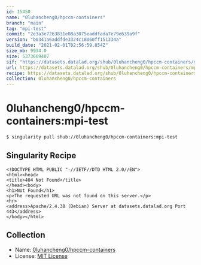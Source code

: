 ```yaml
---
id: 15450
name: "0luhancheng0/hpccm-containers"
branch: "main"
tag: "mpi-test"
commit: "2e3a3e7263831e08a3075eaddfada7e79e639a9f"
version: "b0341a6addfde3324c18060ff151334a"
build_date: "2021-02-01T02:56:59.854Z"
size_mb: 9934.0
size: 5373669407
sif: "https://datasets.datalad.org/shub/0luhancheng0/hpccm-containers/mpi-test/2021-02-01-2e3a3e72-b0341a6a/b0341a6addfde3324c18060ff151334a.sif"
url: https://datasets.datalad.org/shub/0luhancheng0/hpccm-containers/mpi-test/2021-02-01-2e3a3e72-b0341a6a/
recipe: https://datasets.datalad.org/shub/0luhancheng0/hpccm-containers/mpi-test/2021-02-01-2e3a3e72-b0341a6a/Singularity
collection: 0luhancheng0/hpccm-containers
---
```


# 0luhancheng0/hpccm-containers:mpi-test

```bash
$ singularity pull shub://0luhancheng0/hpccm-containers:mpi-test
```

## Singularity Recipe

```singularity
<!DOCTYPE HTML PUBLIC "-//IETF//DTD HTML 2.0//EN">
<html><head>
<title>404 Not Found</title>
</head><body>
<h1>Not Found</h1>
<p>The requested URL was not found on this server.</p>
<hr>
<address>Apache/2.4.38 (Debian) Server at datasets.datalad.org Port 443</address>
</body></html>
```

## Collection

 - Name: [0luhancheng0/hpccm-containers](https://github.com/0luhancheng0/hpccm-containers)
 - License: [MIT License](https://api.github.com/licenses/mit)

